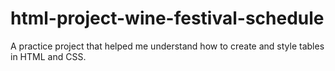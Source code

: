 # html-project-wine-festival-schedule
A practice project that helped me understand how to create and style tables in HTML and CSS.

